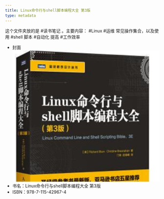 ```yaml
---
title: Linux命令行与shell脚本编程大全 第3版
type: metadata
---
```


这个文件夹放的是 #读书笔记 。主要内容： #Linux #运维 常见操作集合，以及使用 #shell 脚本 #自动化 提高 #工作效率
- 封面
![](./cover.png)
- 书名：Linux命令行与shell脚本编程大全 第3版
- ISBN：978-7-115-42967-4